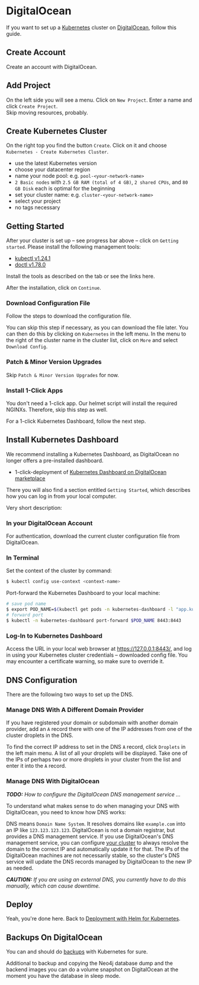 # DigitalOcean

If you want to set up a [Kubernetes](https://kubernetes.io) cluster on [DigitalOcean](https://www.digitalocean.com), follow this guide.

## Create Account

Create an account with DigitalOcean.

## Add Project

On the left side you will see a menu. Click on `New Project`. Enter a name and click `Create Project`.  
Skip moving resources, probably.

## Create Kubernetes Cluster

On the right top you find the button `Create`. Click on it and choose `Kubernetes - Create Kubernetes Cluster`.

- use the latest Kubernetes version
- choose your datacenter region
- name your node pool: e.g. `pool-<your-network-name>`
- `2 Basic nodes` with `2.5 GB RAM (total of 4 GB)`, `2 shared CPUs`, and `80 GB Disk` each is optimal for the beginning
- set your cluster name: e.g. `cluster-<your-network-name>`
- select your project
- no tags necessary

## Getting Started

After your cluster is set up – see progress bar above – click on `Getting started`. Please install the following management tools:

- [kubectl v1.24.1](https://kubernetes.io/docs/tasks/tools/)
- [doctl v1.78.0](https://github.com/digitalocean/doctl)

Install the tools as described on the tab or see the links here.

After the installation, click on `Continue`.

### Download Configuration File

Follow the steps to download the configuration file.

You can skip this step if necessary, as you can download the file later. You can then do this by clicking on `Kubernetes` in the left menu. In the menu to the right of the cluster name in the cluster list, click on `More` and select `Download Config`.

### Patch & Minor Version Upgrades

Skip `Patch & Minor Version Upgrades` for now.

### Install 1-Click Apps

You don't need a 1-click app. Our helmet script will install the required NGINXs.
Therefore, skip this step as well.

For a 1-click Kubernetes Dashboard, follow the next step.

## Install Kubernetes Dashboard

We recommend installing a Kubernetes Dashboard, as DigitalOcean no longer offers a pre-installed dashboard.

- 1-click-deployment of [Kubernetes Dashboard on DigitalOcean marketplace](https://marketplace.digitalocean.com/apps/kubernetes-dashboard)

There you will also find a section entitled `Getting Started`, which describes how you can log in from your local computer.

Very short description:

### In your DigitalOcean Account

For authentication, download the current cluster configuration file from DigitalOcean.

### In Terminal

Set the context of the cluster by command:

```bash
$ kubectl config use-context <context-name>
```

Port-forward the Kubernetes Dashboard to your local machine:

```bash
# save pod name
$ export POD_NAME=$(kubectl get pods -n kubernetes-dashboard -l "app.kubernetes.io/name=kubernetes-dashboard,app.kubernetes.io/instance=kubernetes-dashboard" -o jsonpath="{.items[0].metadata.name}")
# forward port
$ kubectl -n kubernetes-dashboard port-forward $POD_NAME 8443:8443
```

### Log-In to Kubernetes Dashboard

Access the URL in your local web browser at <https://127.0.0.1:8443/>, and log in using your Kubernetes cluster credentials – downloaded config file. You may encounter a certificate warning, so make sure to override it.

## DNS Configuration

There are the following two ways to set up the DNS.

### Manage DNS With A Different Domain Provider

If you have registered your domain or subdomain with another domain provider, add an `A` record there with one of the IP addresses from one of the cluster droplets in the DNS.

To find the correct IP address to set in the DNS `A` record, click `Droplets` in the left main menu.
A list of all your droplets will be displayed.
Take one of the IPs of perhaps two or more droplets in your cluster from the list and enter it into the `A` record.

### Manage DNS With DigitalOcean

***TODO:** How to configure the DigitalOcean DNS management service …*

To understand what makes sense to do when managing your DNS with DigitalOcean, you need to know how DNS works:

DNS means `Domain Name System`. It resolves domains like `example.com` into an IP like `123.123.123.123`.
DigitalOcean is not a domain registrar, but provides a DNS management service. If you use DigitalOcean's DNS management service, you can configure [your cluster](./README.md#dns) to always resolve the domain to the correct IP and automatically update it for that.
The IPs of the DigitalOcean machines are not necessarily stable, so the cluster's DNS service will update the DNS records managed by DigitalOcean to the new IP as needed.

***CAUTION:** If you are using an external DNS, you currently have to do this manually, which can cause downtime.*

## Deploy

Yeah, you're done here. Back to [Deployment with Helm for Kubernetes](./README.md).

## Backups On DigitalOcean

You can and should do [backups](./Backup.md) with Kubernetes for sure.

Additional to backup and copying the Neo4j database dump and the backend images you can do a volume snapshot on DigitalOcean at the moment you have the database in sleep mode.

